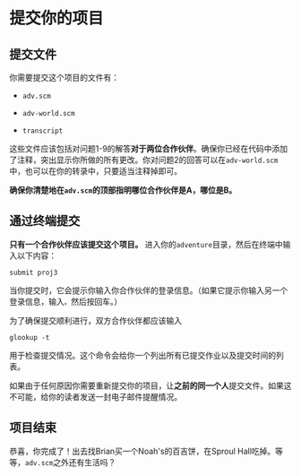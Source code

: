 # 提交你的项目

## 提交文件

你需要提交这个项目的文件有：

+   `adv.scm`

+   `adv-world.scm`

+   `transcript`

这些文件应该包括对问题1-9的解答**对于两位合作伙伴**。确保你已经在代码中添加了注释，突出显示你所做的所有更改。你对问题2的回答可以在`adv-world.scm`中，也可以在你的转录中，只要适当注释掉即可。

**确保你清楚地在`adv.scm`的顶部指明哪位合作伙伴是A，哪位是B。**

## 通过终端提交

**只有一个合作伙伴应该提交这个项目。** 进入你的`adventure`目录，然后在终端中输入以下内容：

```
submit proj3 
```

当你提交时，它会提示你输入你合作伙伴的登录信息。（如果它提示你输入另一个登录信息，输入`。`然后按回车。）

为了确保提交顺利进行，双方合作伙伴都应该输入

```
glookup -t 
```

用于检查提交情况。这个命令会给你一个列出所有已提交作业以及提交时间的列表。

如果由于任何原因你需要重新提交你的项目，让**之前的同一个人**提交文件。如果这不可能，给你的读者发送一封电子邮件提醒情况。

## 项目结束

恭喜，你完成了！出去找Brian买一个Noah's的百吉饼，在Sproul Hall吃掉。等等，`adv.scm`之外还有生活吗？
